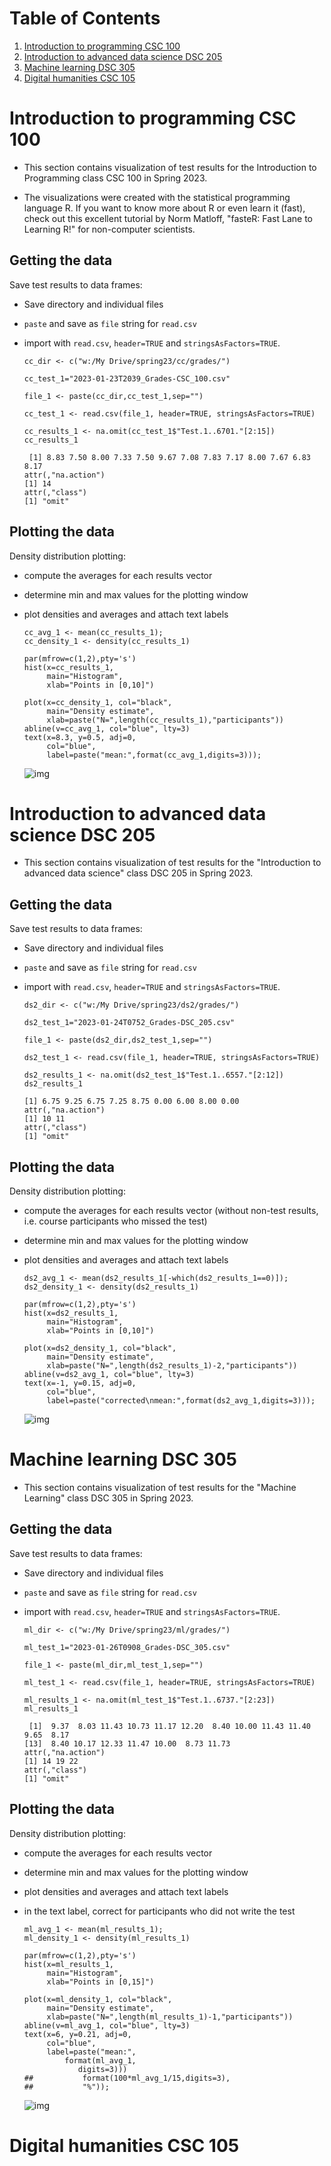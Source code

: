 
# Table of Contents

1.  [Introduction to programming CSC 100](#org5478c27)
2.  [Introduction to advanced data science DSC 205](#org37f2b43)
3.  [Machine learning DSC 305](#org9cf64ee)
4.  [Digital humanities CSC 105](#org1a19aaf)



<a id="org5478c27"></a>

# Introduction to programming CSC 100

-   This section contains visualization of test results for the
    Introduction to Programming class CSC 100 in Spring 2023.

-   The  visualizations were  created with  the statistical  programming
    language  R. If  you want  to know  more about  R or  even learn  it
    (fast), check out this excellent  tutorial by Norm Matloff, "fasteR:
    Fast Lane to Learning R!" for non-computer scientists.


## Getting the data

Save test results to data frames:

-   Save directory and individual files
-   `paste` and save as `file` string for `read.csv`
-   import with `read.csv`, `header=TRUE` and `stringsAsFactors=TRUE`.
    
        cc_dir <- c("w:/My Drive/spring23/cc/grades/")
        
        cc_test_1="2023-01-23T2039_Grades-CSC_100.csv"
        
        file_1 <- paste(cc_dir,cc_test_1,sep="")
        
        cc_test_1 <- read.csv(file_1, header=TRUE, stringsAsFactors=TRUE)
        
        cc_results_1 <- na.omit(cc_test_1$"Test.1..6701."[2:15])
        cc_results_1
    
         [1] 8.83 7.50 8.00 7.33 7.50 9.67 7.08 7.83 7.17 8.00 7.67 6.83 8.17
        attr(,"na.action")
        [1] 14
        attr(,"class")
        [1] "omit"


## Plotting the data

Density distribution plotting:

-   compute the averages for each results vector
-   determine min and max values for the plotting window
-   plot densities and averages and attach text labels
    
        cc_avg_1 <- mean(cc_results_1);
        cc_density_1 <- density(cc_results_1)
        
        par(mfrow=c(1,2),pty='s')
        hist(x=cc_results_1,
             main="Histogram",
             xlab="Points in [0,10]")
        
        plot(x=cc_density_1, col="black",
             main="Density estimate",
             xlab=paste("N=",length(cc_results_1),"participants"))
        abline(v=cc_avg_1, col="blue", lty=3)
        text(x=8.3, y=0.5, adj=0,
             col="blue",
             label=paste("mean:",format(cc_avg_1,digits=3)));
    
    ![img](./img/ccTest1SP23.png)


<a id="org37f2b43"></a>

# Introduction to advanced data science DSC 205

-   This section contains visualization of test results for the
    "Introduction to advanced data science" class DSC 205 in
    Spring 2023.


## Getting the data

Save test results to data frames:

-   Save directory and individual files
-   `paste` and save as `file` string for `read.csv`
-   import with `read.csv`, `header=TRUE` and `stringsAsFactors=TRUE`.
    
        ds2_dir <- c("w:/My Drive/spring23/ds2/grades/")
        
        ds2_test_1="2023-01-24T0752_Grades-DSC_205.csv"
        
        file_1 <- paste(ds2_dir,ds2_test_1,sep="")
        
        ds2_test_1 <- read.csv(file_1, header=TRUE, stringsAsFactors=TRUE)
        
        ds2_results_1 <- na.omit(ds2_test_1$"Test.1..6557."[2:12])
        ds2_results_1
    
        [1] 6.75 9.25 6.75 7.25 8.75 0.00 6.00 8.00 0.00
        attr(,"na.action")
        [1] 10 11
        attr(,"class")
        [1] "omit"


## Plotting the data

Density distribution plotting:

-   compute the averages for each results vector (without non-test
    results, i.e. course participants who missed the test)
-   determine min and max values for the plotting window
-   plot densities and averages and attach text labels
    
        ds2_avg_1 <- mean(ds2_results_1[-which(ds2_results_1==0)]);
        ds2_density_1 <- density(ds2_results_1)
        
        par(mfrow=c(1,2),pty='s')
        hist(x=ds2_results_1,
             main="Histogram",
             xlab="Points in [0,10]")
        
        plot(x=ds2_density_1, col="black",
             main="Density estimate",
             xlab=paste("N=",length(ds2_results_1)-2,"participants"))
        abline(v=ds2_avg_1, col="blue", lty=3)
        text(x=-1, y=0.15, adj=0,
             col="blue",
             label=paste("corrected\nmean:",format(ds2_avg_1,digits=3)));
    
    ![img](./img/ds2Test1SP23.png)


<a id="org9cf64ee"></a>

# Machine learning DSC 305

-   This section contains visualization of test results for the
    "Machine Learning" class DSC 305 in Spring 2023.


## Getting the data

Save test results to data frames:

-   Save directory and individual files
-   `paste` and save as `file` string for `read.csv`
-   import with `read.csv`, `header=TRUE` and `stringsAsFactors=TRUE`.
    
        ml_dir <- c("w:/My Drive/spring23/ml/grades/")
        
        ml_test_1="2023-01-26T0908_Grades-DSC_305.csv"
        
        file_1 <- paste(ml_dir,ml_test_1,sep="")
        
        ml_test_1 <- read.csv(file_1, header=TRUE, stringsAsFactors=TRUE)
        
        ml_results_1 <- na.omit(ml_test_1$"Test.1..6737."[2:23])
        ml_results_1
    
         [1]  9.37  8.03 11.43 10.73 11.17 12.20  8.40 10.00 11.43 11.40  9.65  8.17
        [13]  8.40 10.17 12.33 11.47 10.00  8.73 11.73
        attr(,"na.action")
        [1] 14 19 22
        attr(,"class")
        [1] "omit"


## Plotting the data

Density distribution plotting:

-   compute the averages for each results vector
-   determine min and max values for the plotting window
-   plot densities and averages and attach text labels
-   in the text label, correct for participants who did not write the
    test
    
        ml_avg_1 <- mean(ml_results_1);
        ml_density_1 <- density(ml_results_1)
        
        par(mfrow=c(1,2),pty='s')
        hist(x=ml_results_1,
             main="Histogram",
             xlab="Points in [0,15]")
        
        plot(x=ml_density_1, col="black",
             main="Density estimate",
             xlab=paste("N=",length(ml_results_1)-1,"participants"))
        abline(v=ml_avg_1, col="blue", lty=3)
        text(x=6, y=0.21, adj=0,
             col="blue",
             label=paste("mean:",
        		 format(ml_avg_1,
        			digits=3)))
        ##           format(100*ml_avg_1/15,digits=3),
        ##           "%"));
    
    ![img](./img/mlTest1SP23.png)


<a id="org1a19aaf"></a>

# Digital humanities CSC 105


